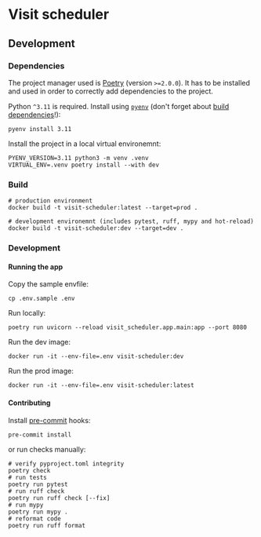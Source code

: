 # Visit scheduler

## Development

### Dependencies

The project manager used is [Poetry](https://python-poetry.org/) (version `>=2.0.0`). 
It has to be installed and used in order to correctly add dependencies to the project.

Python `^3.11` is required. Install using [`pyenv`](https://github.com/pyenv/pyenv) (don't forget about [build dependencies](https://github.com/pyenv/pyenv)!):

```shell
pyenv install 3.11
```

Install the project in a local virtual environemnt:

```shell
PYENV_VERSION=3.11 python3 -m venv .venv
VIRTUAL_ENV=.venv poetry install --with dev
```

### Build

```shell
# production environment
docker build -t visit-scheduler:latest --target=prod .

# development environemnt (includes pytest, ruff, mypy and hot-reload)
docker build -t visit-scheduler:dev --target=dev . 
```

### Development

#### Running the app 

Copy the sample envfile:

```shell
cp .env.sample .env
```

Run locally:

```shell
poetry run uvicorn --reload visit_scheduler.app.main:app --port 8080
 ```

Run the dev image:

```shell
docker run -it --env-file=.env visit-scheduler:dev
```

Run the prod image:

```shell
docker run -it --env-file=.env visit-scheduler:latest
```

#### Contributing

Install [pre-commit](https://pre-commit.com/) hooks:

```shell
pre-commit install
```

or run checks manually:

```shell
# verify pyproject.toml integrity
poetry check
# run tests
poetry run pytest
# run ruff check
poetry run ruff check [--fix]
# run mypy
poetry run mypy .
# reformat code
poetry run ruff format
```